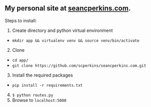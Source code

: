 My personal site at [seancperkins.com](http://www.seancperkins.com).
---
Steps to install:

1. Create directory and python virtual environment
  * `mkdir app && virtualenv venv && source venv/bin/activate` 
2. Clone 
  * `cd app/` 
  * `git clone https://github.com/scperkins/seancperkins.com.git`
3. Install the required packages
  * `pip install -r requirements.txt`
4. `$ python routes.py`
5. Browse to `localhost:5000` 

